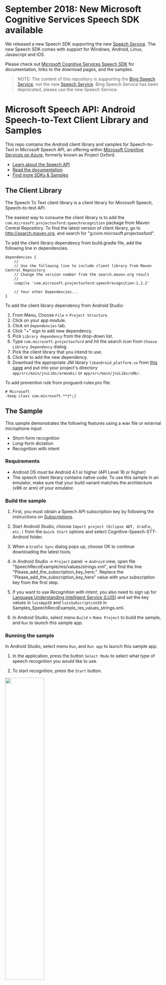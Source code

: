 # September 2018: New Microsoft Cognitive Services Speech SDK available

We released a new Speech SDK supporting the new [Speech Service](https://azure.microsoft.com/services/cognitive-services/speech-services). The new Speech SDK comes with support for Windows, Android, Linux, Javascript and iOS.

Please check out [Microsoft Cognitive Services Speech SDK](https://aka.ms/csspeech) for documentation, links to the download pages, and the samples.


>NOTE: The content of this repository is supporting the [Bing Speech Service](https://docs.microsoft.com/en-us/azure/cognitive-services/Speech/Home), not the new [Speech Service](https://azure.microsoft.com/services/cognitive-services/speech-services). Bing Speech Service has been deprecated, please use the new Speech Service.


# Microsoft Speech API: Android Speech-to-Text Client Library and Samples

This repo contains the Android client library and samples for Speech-to-Text in Microsoft Speech API, an offering within [Microsoft Cognitive Services on Azure](https://azure.microsoft.com/en-us/services/cognitive-services/), formerly known as Project Oxford.

* [Learn about the Speech API](https://azure.microsoft.com/en-us/services/cognitive-services/speech/)
* [Read the documentation](https://docs.microsoft.com/en-us/azure/cognitive-services/speech/home)
* [Find more SDKs & Samples](https://www.microsoft.com/cognitive-services/en-us/SDK-Sample?api=bing%20speech)

## The Client Library

The Speech To Text client library is a client library for Microsoft Speech, Speech-to-text API.

The easiest way to consume the client library is to add the `com.microsoft.projectoxford:speechrecognition` package from Maven Central Repository. To find the latest version of client library, go to http://search.maven.org, and search for "g:com.microsoft.projectoxford".

To add the client library dependency from build.gradle file, add the following line in dependencies.

```
dependencies {
    //
    // Use the following line to include client library from Maven Central Repository
    // Change the version number from the search.maven.org result
    //
    compile 'com.microsoft.projectoxford:speechrecognition:1.2.2'

    // Your other Dependencies...
}
```

To add the client library dependency from Android Studio:

1. From Menu, Choose `File` \> `Project Structure`.
2. Click on your app module.
3. Click on `Dependencies` tab.
4. Click "+" sign to add new dependency.
5. Pick `Library dependency` from the drop-down list.
6. Type `com.microsoft.projectoxford` and hit the search icon from `Choose Library Dependency` dialog.
7. Pick the client library that you intend to use.
8. Click `OK` to add the new dependency.
9. Download the appropriate JNI library `libandroid_platform.so` from [this page](https://github.com/Microsoft/Cognitive-Speech-STT-Android/tree/master/SpeechSDK/libs) and put into your project's directory `app/src/main/jniLibs/armeabi/` or `app/src/main/jniLibs/x86/`.

To add prevention rule from proguard-rules.pro file:

```
# Microsoft
-keep class com.microsoft.**{*;}
```

## The Sample

This sample demonstrates the following features using a wav file or external microphone input:

* Short-form recognition
* Long-form dictation
* Recognition with intent

### Requirements

* Android OS must be Android 4.1 or higher (API Level 16 or higher)
* The speech client library contains native code. To use this sample in an emulator, make sure that your build variant matches the architecture (x86 or arm) of your emulator.

### Build the sample

1. First, you must obtain a Speech API subscription key by following the instructions on [Subscriptions](https://azure.microsoft.com/en-us/try/cognitive-services/).

2. Start Android Studio, choose `Import project (Eclipse ADT, Gradle, etc.)` from the `Quick Start` options and select Cognitive-Speech-STT-Android folder.

3. When a `Gradle Sync` dialog pops up, choose OK to continue downloading the latest tools.

4. In Android Studio -\> `Project` panel -\> `Android` view, open file "SpeechRecoExample/res/values/strings.xml", and find the line "Please\_add\_the\_subscription\_key\_here;". Replace the "Please\_add\_the\_subscription\_key\_here" value with your subscription key from the first step.

5. If you want to use *Recognition with intent*, you also need to sign up for [Language Understanding Intelligent Service (LUIS)](https://azure.microsoft.com/en-us/services/cognitive-services/language-understanding-intelligent-service/) and set the key values in `luisAppID` and `luisSubscriptionID` in Samples\_SpeechRecoExample\_res\_values\_strings.xml.

6. In Android Studio, select menu `Build` \> `Make Project` to build the sample, and `Run` to launch this sample app.

### Running the sample

In Android Studio, select menu `Run`, and `Run app` to launch this sample app.

1. In the application, press the button `Select Mode` to select what type of speech recognition you would like to use.

2. To start recognition, press the `Start` button.

<img src="SampleScreenshots/SampleRunning1.png" width="50%"/>

## Contributing

We welcome contributions. Feel free to file issues and submit pull requests on the repo and we'll try to address them as soon as possible. Learn more about how you can help on our [Contribution Rules & Guidelines](</CONTRIBUTING.md>).

You can reach out to us anytime with questions and suggestions using our communities below:

* **Support questions:** [StackOverflow](<https://stackoverflow.com/questions/tagged/microsoft-cognitive>)
* **Feedback & feature requests:** [Cognitive Services UserVoice Forum](<https://cognitive.uservoice.com>)

This project has adopted the [Microsoft Open Source Code of Conduct](https://opensource.microsoft.com/codeofconduct/). For more information, see the [Code of Conduct FAQ](https://opensource.microsoft.com/codeofconduct/faq/) or contact [opencode@microsoft.com](mailto:opencode@microsoft.com) with any additional questions or comments.

## License

All Microsoft Cognitive Services SDKs and samples are licensed with the MIT License. For more information, see
[LICENSE](</LICENSE.md>).

Sample images are licensed separately, please refer to [LICENSE-IMAGE](</LICENSE-IMAGE.md>).

## Developer Code of Conduct

Developers using Cognitive Services, including this client library & sample, are expected to follow the "Developer Code of Conduct for Microsoft Cognitive Services", found at [http://go.microsoft.com/fwlink/?LinkId=698895](http://go.microsoft.com/fwlink/?LinkId=698895).
